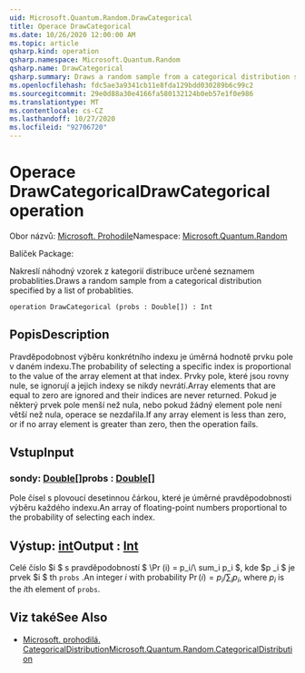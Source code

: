 ```yaml
---
uid: Microsoft.Quantum.Random.DrawCategorical
title: Operace DrawCategorical
ms.date: 10/26/2020 12:00:00 AM
ms.topic: article
qsharp.kind: operation
qsharp.namespace: Microsoft.Quantum.Random
qsharp.name: DrawCategorical
qsharp.summary: Draws a random sample from a categorical distribution specified by a list of probablities.
ms.openlocfilehash: fdc5ae3a9341cb11e8fda129bdd030289b6c99c2
ms.sourcegitcommit: 29e0d88a30e4166fa580132124b0eb57e1f0e986
ms.translationtype: MT
ms.contentlocale: cs-CZ
ms.lasthandoff: 10/27/2020
ms.locfileid: "92706720"
---
```

# <a name="drawcategorical-operation"></a><span data-ttu-id="b6e64-102">Operace DrawCategorical</span><span class="sxs-lookup"><span data-stu-id="b6e64-102">DrawCategorical operation</span></span>

<span data-ttu-id="b6e64-103">Obor názvů: [Microsoft. Prohodile](xref:Microsoft.Quantum.Random)</span><span class="sxs-lookup"><span data-stu-id="b6e64-103">Namespace: [Microsoft.Quantum.Random](xref:Microsoft.Quantum.Random)</span></span>

<span data-ttu-id="b6e64-104">Balíček [](https://nuget.org/packages/)</span><span class="sxs-lookup"><span data-stu-id="b6e64-104">Package: [](https://nuget.org/packages/)</span></span>


<span data-ttu-id="b6e64-105">Nakreslí náhodný vzorek z kategorií distribuce určené seznamem probablities.</span><span class="sxs-lookup"><span data-stu-id="b6e64-105">Draws a random sample from a categorical distribution specified by a list of probablities.</span></span>

```qsharp
operation DrawCategorical (probs : Double[]) : Int
```


## <a name="description"></a><span data-ttu-id="b6e64-106">Popis</span><span class="sxs-lookup"><span data-stu-id="b6e64-106">Description</span></span>

<span data-ttu-id="b6e64-107">Pravděpodobnost výběru konkrétního indexu je úměrná hodnotě prvku pole v daném indexu.</span><span class="sxs-lookup"><span data-stu-id="b6e64-107">The probability of selecting a specific index is proportional to the value of the array element at that index.</span></span>
<span data-ttu-id="b6e64-108">Prvky pole, které jsou rovny nule, se ignorují a jejich indexy se nikdy nevrátí.</span><span class="sxs-lookup"><span data-stu-id="b6e64-108">Array elements that are equal to zero are ignored and their indices are never returned.</span></span> <span data-ttu-id="b6e64-109">Pokud je některý prvek pole menší než nula, nebo pokud žádný element pole není větší než nula, operace se nezdařila.</span><span class="sxs-lookup"><span data-stu-id="b6e64-109">If any array element is less than zero, or if no array element is greater than zero, then the operation fails.</span></span>

## <a name="input"></a><span data-ttu-id="b6e64-110">Vstup</span><span class="sxs-lookup"><span data-stu-id="b6e64-110">Input</span></span>

### <a name="probs--double"></a><span data-ttu-id="b6e64-111">sondy: [Double](xref:microsoft.quantum.lang-ref.double)[]</span><span class="sxs-lookup"><span data-stu-id="b6e64-111">probs : [Double](xref:microsoft.quantum.lang-ref.double)[]</span></span>

<span data-ttu-id="b6e64-112">Pole čísel s plovoucí desetinnou čárkou, které je úměrné pravděpodobnosti výběru každého indexu.</span><span class="sxs-lookup"><span data-stu-id="b6e64-112">An array of floating-point numbers proportional to the probability of selecting each index.</span></span>



## <a name="output--int"></a><span data-ttu-id="b6e64-113">Výstup: [int](xref:microsoft.quantum.lang-ref.int)</span><span class="sxs-lookup"><span data-stu-id="b6e64-113">Output : [Int](xref:microsoft.quantum.lang-ref.int)</span></span>

<span data-ttu-id="b6e64-114">Celé číslo $i $ s pravděpodobností $ \Pr (i) = p_i/\ sum_i p_i $, kde $p _i $ je prvek $i $ th `probs` .</span><span class="sxs-lookup"><span data-stu-id="b6e64-114">An integer $i$ with probability $\Pr(i) = p_i / \sum_i p_i$, where $p_i$ is the $i$th element of `probs`.</span></span>

## <a name="see-also"></a><span data-ttu-id="b6e64-115">Viz také</span><span class="sxs-lookup"><span data-stu-id="b6e64-115">See Also</span></span>

- [<span data-ttu-id="b6e64-116">Microsoft. prohodilá. CategoricalDistribution</span><span class="sxs-lookup"><span data-stu-id="b6e64-116">Microsoft.Quantum.Random.CategoricalDistribution</span></span>](xref:Microsoft.Quantum.Random.CategoricalDistribution)